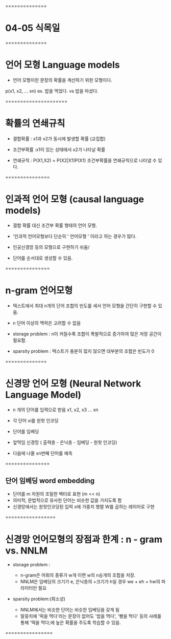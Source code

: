 ==============
# 04-05 식목일
==============
# 언어 모형 Language models

- 언어 모형이란 문장의 확률을 계산하기 위한 모형이다. 

p(x1, x2, ... xn)
ex. 밥을 먹었다. vs 밥을 마셨다.

=====================
# 확률의 연쇄규칙

- 결합확률 : x1과 x2가 동시에 발생할 확률 (교집합)

- 조건부확률 :x1이 있는 상태에서 x2가 나타날 확률 

- 연쇄규칙 : P(X1,X2) = P(X2|X1)P(X1) 조건부확률을 연쇄규칙으로 나타낼 수 있다. 

===============
# 인과적 언어 모형 (causal language models)
- 결합 확률 대신 조건부 확률 형태의 언어 모형.

- '인과적 언어모형보다 단순히 ' 언어모형 ' 이라고 하는 경우가 많다.

- 인공신경망 등의 모형으로 구현하기 쉬움/

- 단어를 순서대로 생성할 수 있음. 

===============
# n-gram 언어모형

- 텍스트에서 최대 n개의 단어 조합의 빈도를 세서 언어 모형을 간단히 구현할 수 있음.

- n 단어 이상의 맥락은 고려할 수 없음

- storage problem : n이 커질수록 조합이 폭발적으로 증가하여 많은 저장 공간이 필요함.
- sparsity problem : 텍스트가 충분히 많지 않으면 대부분의 조합은 빈도가 0 

==============
# 신경망 언어 모형 (Neural Network Language Model)

- n 개의 단어를 입력으로 받음 x1, x2, x3 ... xn

- 각 단어 xi를 원핫 인코딩
- 단어를 임베딩 
- 앞먹임 신경망 ( 출력층 - 은닉층 - 임베딩 - 원핫 인코딩)
- 다음에 나올 xn번째 단어를 예측 


===============
## 단어 임베딩 word embedding
- 단어를 m 차원의 조밀한 벡터로 표현 (m << n)
- 의미적, 문법적으로 유사한 단어는 비슷한 값을 가지도록 함
- 신경망에서는 원핫인코딩된 입력 x에 가중치 행렬 W를 곱하는 레이어로 구현 

=================
# 신경망 언어모형의 장점과 한계 : n - gram vs. NNLM
- storage problem : 
    - n-gram은 어휘의 종류가 w개 이면 w의 n승개의 조합을 저장.
    - NNLM은 임베딩의 크기가 e, 은닉층의  +크기가 h일 경우 we + eh + hw의 파라미터만 필요

- sparsity problem:(희소성)
    - NNLM에서는 비슷한 단어는 비슷한 임베딩을 갖게 됨
    - 말뭉치에 '떡을 먹다'라는 문장이 없어도 '밥을 먹다', '빵을 먹다' 등의 사례를 통해 '떡을 먹다;에 높은 확률을 주도록 학습할 수 있음. 

================
